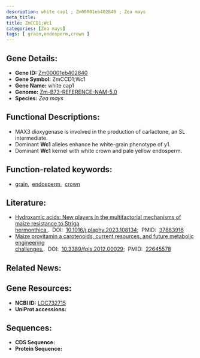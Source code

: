 ```yaml
---
description: white cap1 ; Zm00001eb402840 ; Zea mays
meta_title:
title: ZmCCD1;Wc1
categories: [Zea mays]
tags: [ grain,endosperm,crown ]
---
```


## Gene Details:
- **Gene ID:**	[Zm00001eb402840](https://www.maizegdb.org/gene_center/gene/Zm00001eb402840)
- **Gene Symbol:** ZmCCD1;Wc1
- **Gene Name:** white cap1
- **Genome:** [Zm-B73-REFERENCE-NAM-5.0](https://www.maizegdb.org/genome/assembly/Zm-B73-REFERENCE-NAM-5.0)
- **Species:** *Zea mays*

## Functional Descriptions:
   - MAX3 dioxygenase is involved in the production of carlactone, an SL intermediate.
   - Dominant **Wc1** alleles enhance he white-grain phenotype of y1.
   - Dominant **Wc1** kernel with white crown and pale yellow endosperm.

## Function-related keywords:
- [grain](/tags/grain/),&nbsp;&nbsp;[endosperm](/tags/endosperm/),&nbsp;&nbsp;[crown](/tags/crown/)

## Literature:
   - [Hydroxamic acids: New players in the multifactorial mechanisms of maize resistance to Striga hermonthica.]( https://www.sciencedirect.com/science/article/pii/S0981942823006459?via%3Dihub).&nbsp;&nbsp;DOI:&nbsp;&nbsp;[10.1016/j.plaphy.2023.108134](https://www.sciencedirect.com/science/article/pii/S0981942823006459?via%3Dihub);&nbsp;&nbsp;PMID:&nbsp;&nbsp;[37883916](https://pubmed.ncbi.nlm.nih.gov/37883916/)
   - [Maize provitamin a carotenoids, current resources, and future metabolic engineering challenges.]( https://www.ncbi.nlm.nih.gov/pmc/articles/PMC3355804/).&nbsp;&nbsp;DOI:&nbsp;&nbsp;[10.3389/fpls.2012.00029](https://www.ncbi.nlm.nih.gov/pmc/articles/PMC3355804/);&nbsp;&nbsp;PMID:&nbsp;&nbsp;[22645578](https://pubmed.ncbi.nlm.nih.gov/22645578/)

## Related News:

## Gene Resources:
- **NCBI ID:**  [LOC732715](https://www.ncbi.nlm.nih.gov/gene/?term=LOC732715)
- **UniProt accessions:** [](https://www.uniprot.org/uniprotkb//entry)



## Sequences:
- **CDS Sequence:**
- **Protein Sequence:**
